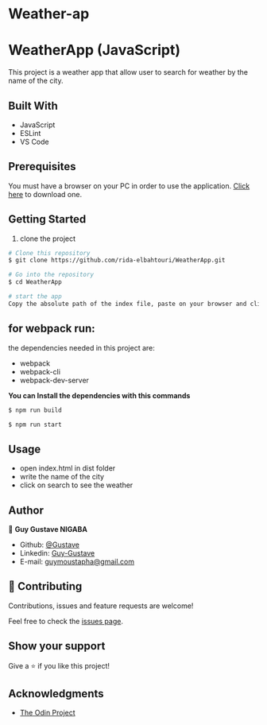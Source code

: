 # Weather-ap
# WeatherApp (JavaScript)

This project is a weather app that allow user to search for weather by the name of the city.

## Built With

- JavaScript
- ESLint
- VS Code

## Prerequisites

You must have a browser on your PC in order to use the application. [Click here](https://www.mozilla.org/en-US/firefox/new/) to download one.

## Getting Started

1. clone the project

```bash
# Clone this repository
$ git clone https://github.com/rida-elbahtouri/WeatherApp.git

# Go into the repository
$ cd WeatherApp

# start the app
Copy the absolute path of the index file, paste on your browser and click on enter
```

## for webpack run:

the dependencies needed in this project are:

- webpack
- webpack-cli
- webpack-dev-server

**You can Install the dependencies with this commands**

```bash
$ npm run build

$ npm run start
```

## Usage

- open index.html in dist folder
- write the name of the city
- click on search to see the weather

## Author
👨 **Guy Gustave NIGABA**
- Github: [@Gustave](https://github.com/Guy-Gustave)
- Linkedin: [Guy-Gustave](https://www.linkedin.com/in/guy-gustave-nigaba-7988ba181/)
- E-mail: [guymoustapha@gmail.com](guymoustapha@gmail.com)

## 🤝 Contributing

Contributions, issues and feature requests are welcome!

Feel free to check the <a href="https://github.com/rida-elbahtouri/WeatherApp/issues" target="_blank">issues page</a>.

## Show your support

Give a ⭐️ if you like this project!

## Acknowledgments

- <a href="https://www.theodinproject.com/" target="_blank">The Odin Project</a>
